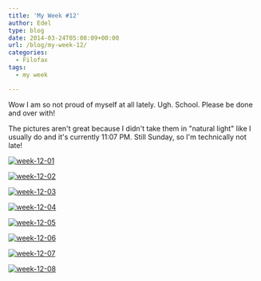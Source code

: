 ```yaml
---
title: 'My Week #12'
author: Edel
type: blog
date: 2014-03-24T05:08:09+00:00
url: /blog/my-week-12/
categories:
  - Filofax
tags:
  - my week

---
```

Wow I am so not proud of myself at all lately. Ugh. School. Please be done and over with!

The pictures aren't great because I didn't take them in "natural light" like I usually do and it's currently 11:07 PM. Still Sunday, so I'm technically not late!

[<img src="http://erzadel.net/blog/wp-content/uploads/2014/03/week-12-01.png" alt="week-12-01" class="img-responsive" />][1]

[<img src="http://erzadel.net/blog/wp-content/uploads/2014/03/week-12-02.png" alt="week-12-02" class="img-responsive" />][2]

[<img src="http://erzadel.net/blog/wp-content/uploads/2014/03/week-12-03.png" alt="week-12-03" class="img-responsive" />][3]

[<img src="http://erzadel.net/blog/wp-content/uploads/2014/03/week-12-04.png" alt="week-12-04" class="img-responsive" />][4]

[<img src="http://erzadel.net/blog/wp-content/uploads/2014/03/week-12-05.png" alt="week-12-05" class="img-responsive" />][5]

[<img src="http://erzadel.net/blog/wp-content/uploads/2014/03/week-12-06.png" alt="week-12-06" class="img-responsive" />][6]

[<img src="http://erzadel.net/blog/wp-content/uploads/2014/03/week-12-07.png" alt="week-12-07" class="img-responsive" />][7]

[<img src="http://erzadel.net/blog/wp-content/uploads/2014/03/week-12-08.png" alt="week-12-08" class="img-responsive" />][8]




 [1]: http://erzadel.net/blog/wp-content/uploads/2014/03/week-12-01.png
 [2]: http://erzadel.net/blog/wp-content/uploads/2014/03/week-12-02.png
 [3]: http://erzadel.net/blog/wp-content/uploads/2014/03/week-12-03.png
 [4]: http://erzadel.net/blog/wp-content/uploads/2014/03/week-12-04.png
 [5]: http://erzadel.net/blog/wp-content/uploads/2014/03/week-12-05.png
 [6]: http://erzadel.net/blog/wp-content/uploads/2014/03/week-12-06.png
 [7]: http://erzadel.net/blog/wp-content/uploads/2014/03/week-12-07.png
 [8]: http://erzadel.net/blog/wp-content/uploads/2014/03/week-12-08.png